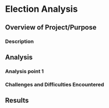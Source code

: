 # Election Analysis

## Overview of Project/Purpose

### Description 


## Analysis

### Analysis point 1

### Challenges and Difficulties Encountered

## Results

